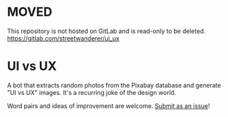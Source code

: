 MOVED
====
This repository is not hosted on GitLab and is read-only to be deleted.
https://gitlab.com/streetwanderer/ui_ux

UI vs UX
==============
A bot that extracts random photos from the Pixabay database and generate "UI vs UX" images.
It's a recurring joke of the design world.

Word pairs and ideas of improvement are welcome. [Submit as an issue](https://github.com/StreetWanderer/ui_ux/issues)!

&nbsp;  

